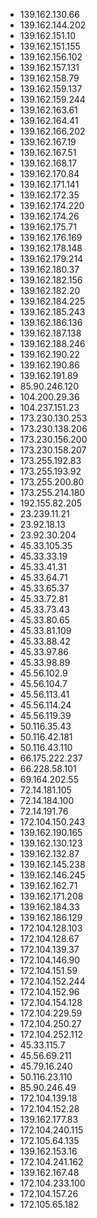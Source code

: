 * 139.162.130.66
* 139.162.144.202
* 139.162.151.10
* 139.162.151.155
* 139.162.156.102
* 139.162.157.131
* 139.162.158.79
* 139.162.159.137
* 139.162.159.244
* 139.162.163.61
* 139.162.164.41
* 139.162.166.202
* 139.162.167.19
* 139.162.167.51
* 139.162.168.17
* 139.162.170.84
* 139.162.171.141
* 139.162.172.35
* 139.162.174.220
* 139.162.174.26
* 139.162.175.71
* 139.162.176.169
* 139.162.178.148
* 139.162.179.214
* 139.162.180.37
* 139.162.182.156
* 139.162.182.20
* 139.162.184.225
* 139.162.185.243
* 139.162.186.136
* 139.162.187.138
* 139.162.188.246
* 139.162.190.22
* 139.162.190.86
* 139.162.191.89
* 85.90.246.120
* 104.200.29.36
* 104.237.151.23
* 173.230.130.253
* 173.230.138.206
* 173.230.156.200
* 173.230.158.207
* 173.255.192.83
* 173.255.193.92
* 173.255.200.80
* 173.255.214.180
* 192.155.82.205
* 23.239.11.21
* 23.92.18.13
* 23.92.30.204
* 45.33.105.35
* 45.33.33.19
* 45.33.41.31
* 45.33.64.71
* 45.33.65.37
* 45.33.72.81
* 45.33.73.43
* 45.33.80.65
* 45.33.81.109
* 45.33.88.42
* 45.33.97.86
* 45.33.98.89
* 45.56.102.9
* 45.56.104.7
* 45.56.113.41
* 45.56.114.24
* 45.56.119.39
* 50.116.35.43
* 50.116.42.181
* 50.116.43.110
* 66.175.222.237
* 66.228.58.101
* 69.164.202.55
* 72.14.181.105
* 72.14.184.100
* 72.14.191.76
* 172.104.150.243
* 139.162.190.165
* 139.162.130.123
* 139.162.132.87
* 139.162.145.238
* 139.162.146.245
* 139.162.162.71
* 139.162.171.208
* 139.162.184.33
* 139.162.186.129
* 172.104.128.103
* 172.104.128.67
* 172.104.139.37
* 172.104.146.90
* 172.104.151.59
* 172.104.152.244
* 172.104.152.96
* 172.104.154.128
* 172.104.229.59
* 172.104.250.27
* 172.104.252.112
* 45.33.115.7
* 45.56.69.211
* 45.79.16.240
* 50.116.23.110
* 85.90.246.49
* 172.104.139.18
* 172.104.152.28
* 139.162.177.83
* 172.104.240.115
* 172.105.64.135
* 139.162.153.16
* 172.104.241.162
* 139.162.167.48
* 172.104.233.100
* 172.104.157.26
* 172.105.65.182
